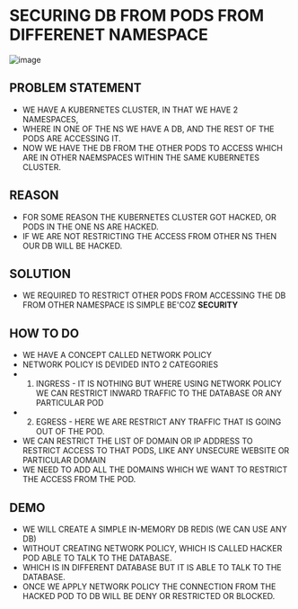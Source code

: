 # SECURING DB FROM PODS FROM DIFFERENET NAMESPACE

![image](https://github.com/pavankumar0077/kubernetes-troubleshooting-zero-to-hero/assets/40380941/33c1fb2c-d163-4a20-a8e8-001d3e194401)


## PROBLEM STATEMENT

- WE HAVE A KUBERNETES CLUSTER, IN THAT WE HAVE 2 NAMESPACES,
- WHERE IN ONE OF THE NS WE HAVE A DB, AND THE REST OF THE PODS ARE ACCESSING IT.
- NOW WE HAVE THE DB FROM THE OTHER PODS TO ACCESS WHICH ARE IN OTHER NAEMSPACES WITHIN THE SAME KUBERNETES CLUSTER.

## REASON
- FOR SOME REASON THE KUBERNETES CLUSTER GOT HACKED, OR PODS IN THE ONE NS ARE HACKED.
- IF WE ARE NOT RESTRICTING THE ACCESS FROM OTHER NS THEN OUR DB WILL BE HACKED.

## SOLUTION
- WE REQUIRED TO RESTRICT OTHER PODS FROM ACCESSING THE DB FROM OTHER NAMESPACE IS SIMPLE BE'COZ **SECURITY**

## HOW TO DO
- WE HAVE A CONCEPT CALLED NETWORK POLICY
- NETWORK POLICY IS DEVIDED INTO 2 CATEGORIES
- 1. INGRESS - IT IS NOTHING BUT WHERE USING NETWORK POLICY WE CAN RESTRICT INWARD TRAFFIC TO THE DATABASE OR ANY PARTICULAR POD
- 2. EGRESS - HERE WE ARE RESTRICT ANY TRAFFIC THAT IS GOING OUT OF THE POD.
- WE CAN RESTRICT THE LIST OF DOMAIN OR IP ADDRESS TO RESTRICT ACCESS TO THAT PODS, LIKE ANY UNSECURE WEBSITE OR PARTICULAR DOMAIN
- WE NEED TO ADD ALL THE DOMAINS WHICH WE WANT TO RESTRICT THE ACCESS FROM THE POD.

## DEMO
- WE WILL CREATE A SIMPLE IN-MEMORY DB REDIS (WE CAN USE ANY DB)
- WITHOUT CREATING NETWORK POLICY, WHICH IS CALLED HACKER POD ABLE TO TALK TO THE DATABASE.
- WHICH IS IN DIFFERENT DATABASE BUT IT IS ABLE TO TALK TO THE DATABASE.
- ONCE WE APPLY NETWORK POLICY THE CONNECTION FROM THE HACKED POD TO DB WILL BE DENY OR RESTRICTED OR BLOCKED.
